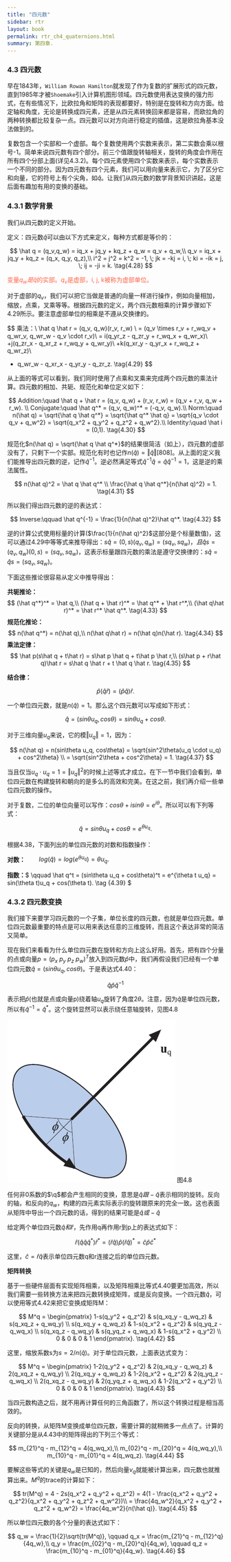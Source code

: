 ```yaml
---
title: "四元数"
sidebar: rtr
layout: book
permalink: rtr_ch4_quaternions.html
summary: 第四章.
---
```


### 4.3 四元数
早在1843年，`William Rowan Hamilton`就发现了作为复数的扩展形式的四元数，直到1985年才被`Shoemake`引入计算机图形领域。四元数使用表达变换的强力形式，在有些情况下，比欧拉角和矩阵的表现都要好，特别是在旋转和方向方面。给定轴和角度，无论是转换成四元素，还是从四元素转换回来都是容易，而欧拉角的两种转换都比较复杂一点。四元数可以对方向进行稳定的插值，这是欧拉角基本没法做到的。

复数包含一个实部和一个虚部。每个复数使用两个实数来表示，第二实数会乘以根号-1。简单来说四元数有四个部分。前三个值跟旋转轴相关，旋转的角度会作用在所有四个分部上面(详见4.3.2)。每个四元素使用四个实数来表示，每个实数表示一个不同的部分。因为四元数有四个元素，我们可以用向量来表示它，为了区分它和向量，它的符号上有个尖角，如$\hat q$。让我们从四元数的数学背景知识讲起，这是后面有趣加有用的变换的基础。

### 4.3.1 数学背景
我们从四元数的定义开始。

定义：四元数$\hat q$可以由以下方式来定义，每种方式都是等价的：

$$
\hat q = (q_v,q_w) = iq_x + jq_y + kq_z + q_w = q_v + q_w,\\
q_v = iq_x + jq_y + kq_z = (q_x, q_y, q_z),\\
i^2 = j^2 = k^2 = -1, \; jk = -kj = i, \; ki = -ik = j, \; ij = -ji = k. \tag{4.28}
$$

<font color="tomato">变量$q_w是\hat q$的实部。$q_v$是虚部，i, j, k被称为虚部单位。</font>

对于虚部的$q_v$，我们可以把它当做是普通的向量一样进行操作，例如向量相加，缩放，点乘，叉乘等等。根据四元数的定义，两个四元数相乘的计算步骤如下4.29所示。要注意虚部单位的相乘是不遵从交换律的。

$$
乘法：\\
\hat q \hat r = (q_v, q_w)(r_v, r_w) \\
= (q_v \times r_v + r_wq_v + q_wr_v, q_wr_w - q_v \cdot r_v)\\
= i(q_yr_z - q_zr_y + r_wq_x + q_wr_x)\\
+j(q_zr_x - q_xr_z + r_wq_y + q_wr_y)\\
+k(q_xr_y - q_yr_x + r_wq_z + q_wr_z)\\
+ q_wr_w - q_xr_x - q_yr_y - q_zr_z.  \tag{4.29}
$$

从上面的等式可以看到，我们同时使用了点乘和叉乘来完成两个四元数的乘法计算。四元数的相加、共轭、规范化和单位定义如下：

$$
Addition:\quad \hat q + \hat r = (q_v, q_w) + (r_v, r_w) = (q_v + r_v, q_w + r_w). \\
Conjugate:\quad \hat q^* = (q_v, q_w)^* = (-q_v, q_w).\\
Norm:\quad n(\hat q) = \sqrt{\hat q \hat q^*} = \sqrt{\hat q^* \hat q} = \sqrt{q_v \cdot q_v + q_w^2} = \sqrt{q_x^2 + q_y^2 + q_z^2 + q_w^2}.\\
Identity:\quad \hat i = (0,1). \tag{4.30}
$$

规范化$n(\hat q) = \sqrt{\hat q \hat q^*}$的结果很简洁（如上），四元数的虚部没有了，只剩下一个实部。规范化有时也记作$n(\hat q) = \Vert\hat q\Vert$[808]。从上面的定义我们能推导出四元数的逆，记作$\hat q^{-1}$。逆必然满足等式$\hat q^{-1}\hat q = \hat q \hat q^{-1} = 1$，这是逆的乘法属性。

$$ 
n(\hat q)^2 = \hat q \hat q^* \\
\frac{\hat q \hat q^*}{n(\hat q)^2} = 1. \tag{4.31}
$$

所以我们得出四元数的逆的表达式：

$$
Inverse:\qquad \hat q^{-1} = \frac{1}{n(\hat q)^2}\hat q^*. \tag{4.32}
$$

逆的计算公式使用标量的计算($\frac{1}{n(\hat q)^2}$这部分是个标量数值)，这可以通过4.29中等等式来推导得出：$s\hat q = (0, s)(q_v, q_w) = (sq_v, sq_w)，且\hat q s= (q_v, q_w)(0, s) = (sq_v, sq_w)$，这表示标量跟四元数的乘法是遵守交换律的：$s\hat q = \hat q s = (sq_v, sq_w)$。

下面这些推论很容易从定义中推导得出：

**共轭推论：**
$$
(\hat q^*)^* = \hat q,\\
(\hat q + \hat r)^* = \hat q^* + \hat r^*,\\
(\hat q\hat r)^* = \hat r^* \hat q^*. \tag{4.33}
$$
**规范化推论：**
$$
n(\hat q^*) = n(\hat q),\\
n(\hat q\hat r) = n(\hat q)n(\hat r). \tag{4.34}
$$
**乘法定律：**
$$
\hat p(s\hat q + t\hat r) = s\hat p \hat q + t\hat p \hat r,\\
(s\hat p + r\hat q)\hat r = s\hat q \hat r + t \hat q \hat r. \tag{4.35}
$$

**结合律：**

$$
\hat p(\hat q \hat r) = (\hat p \hat q)\hat r.
$$

一个单位四元数，就是$n(\hat q) = 1$。那么这个四元数可以写成如下形式：

$$
\hat q = (sin\theta u_q, cos\theta) = sin\theta u_q + cos\theta.   \tag{4.36}
$$

对于三维向量$u_q$来说，它的模$\Vert u_q \Vert = 1$，因为：

$$
n(\hat q) = n(sin\theta u_q, cos\theta) = \sqrt{sin^2\theta(u_q \cdot u_q) + cos^2\theta} \\
= \sqrt{sin^2\theta + cos^2\theta} = 1.  \tag{4.37}
$$

当且仅当$u_q \cdot u_q = 1 = \Vert u_q \Vert^2$的时候上述等式才成立。在下一节中我们会看到，单位四元数在构建旋转和朝向的是多么的高效和完美。在这之前，我们再介绍一些单位四元数的操作。

对于复数，二位的单位向量可以写作：$cos\theta + i sin\theta = e^{i\theta}$。所以可以有下列等式：

$$
\hat q = sin\theta u_q + cos\theta = e^{\theta u_q}. \tag{4.38}
$$

根据4.38，下面列出的单位四元数的对数和指数操作：

**对数：**$\qquad log(\hat q) = log(e^{\theta u_q}) = \theta u_q.$

**指数：**$
\qquad \hat q^t = (sin\theta u_q + cos\theta)^t = e^{\theta t u_q} = sin(\theta t)u_q + cos(\theta t). \tag {4.39}
$

### 4.3.2 四元数变换
我们接下来要学习四元数的一个子集，单位长度的四元数，也就是单位四元数。单位四元数最重要的特点是可以用来表达任意的三维旋转，而且这个表达非常的简洁又简单。

现在我们来看看为什么单位四元数在旋转和方向上这么好用。首先，把有四个分量的点或向量$p = (p_x \ p_y \ p_z \ p_w)^T$放入到四元数$\hat p$中，我们再假设我们已经有一个单位四元数$\hat q = (sin\theta u_q, cos\theta)$。于是表达式4.40：

$$
\hat q \hat p \hat q^{-1} \tag{4.40}
$$

表示把$\hat p$(也就是点或向量p)绕着轴$u_q$旋转了角度$2\theta$。注意，因为$\hat q$是单位四元数，所以有$\hat q^{-1} = \hat q^*$。这个旋转显然可以表示绕任意轴旋转，见图4.8

![图](/images/RTR3.04.08.png)
图4.8

任何非0系数的$\q$都会产生相同的变换，意思是$\hat q 跟 -\hat q$表示相同的旋转。反向的轴，和反向的$q_w$，构建的四元素实际表示的旋转跟原来的完全一致。这也表面从矩阵中导出一个四元数的话，得到的结果可能是$\hat q 或 -\hat q$

给定两个单位四元数$\hat q 和 \hat r$，先作用q再作用r到p上的表达式如下：

$$
\hat r(\hat q \hat q \hat q^*) \hat r^* = (\hat r \hat q)\hat p(\hat r \hat q)^* = \hat c \hat p \hat c^* \tag{4.41}
$$

这里，$\hat c = \hat r \hat q$表示单位四元数q和r连接之后的单位四元数。



**矩阵转换**

基于一些硬件层面有实现矩阵相乘，以及矩阵相乘比等式4.40要更加高效，所以我们需要一些转换方法来把四元数转换成矩阵，或是反向变换。一个四元数$\hat q$，可以使用等式4.42来把它变换成矩阵M：

$$
M^q = \begin{pmatrix}
1-s(q_y^2 + q_z^2) & s(q_xq_y - q_wq_z) & s(q_xq_z + q_wq_y) \\
s(q_xq_y + q_wq_z) & 1-s(q_x^2 + q_z^2) & s(q_yq_z - q_wq_x) \\
s(q_xq_z - q_wq_y) & s(q_yq_z + q_wq_x) & 1-s(q_x^2 + q_y^2) \\
0 & 0 & 0 & 1 \end{pmatrix}. \tag{4.42}
$$

这里，缩放系数s为$s = 2/n(\hat q)$。对于单位四元数，上面表达式变为：

$$
M^q = \begin{pmatrix}
1-2(q_y^2 + q_z^2) & 2(q_xq_y - q_wq_z) & 2(q_xq_z + q_wq_y) \\
2(q_xq_y + q_wq_z) & 1-2(q_x^2 + q_z^2) & 2(q_yq_z - q_wq_x) \\
2(q_xq_z - q_wq_y) & 2(q_yq_z + q_wq_x) & 1-2(q_x^2 + q_y^2) \\
0 & 0 & 0 & 1 \end{pmatrix}. \tag{4.43}
$$

当四元数构造之后，就不用再计算任何的三角函数了，所以这个转换过程是相当高效的。

反向的转换，从矩阵M变换成单位四元数，需要计算的就稍微多一点点了。计算的关键部分是从4.43中的矩阵得出的下列三个等式：

$$
m_{21}^q - m_{12}^q = 4(q_wq_x),\\
m_{02}^q - m_{20}^q = 4(q_wq_y),\\
m_{10}^q - m_{01}^q = 4(q_wq_z).  \tag{4.44}
$$

要解这些等式的关键是$q_w$是已知的，然后向量$v_q$就能被计算出来，四元数也就推算出来。$M^q$的trace的计算如下：

$$
tr(M^q) = 4 - 2s(q_x^2 + q_y^2 + q_z^2) = 4(1 - \frac{q_x^2 + q_y^2 + q_z^2}{q_x^2 + q_y^2 + q_z^2 + q_w^2})\\
= \frac{4q_w^2}{q_x^2 + q_y^2 + q_z^2 + q_w^2} = \frac{4q_w^2}{n(\hat q)}. \tag{4.45}
$$

所以单位四元数的各个分量的表达式如下：

$$
q_w = \frac{1}{2}\sqrt{tr(M^q)}, \qquad q_x = \frac{m_{21}^q - m_{12}^q}{4q_w},\\
q_y = \frac{m_{02}^q - m_{20}^q}{4q_w}, \qquad q_z = \frac{m_{10}^q - m_{01}^q}{4q_w}.
 \tag{4.46}
$$